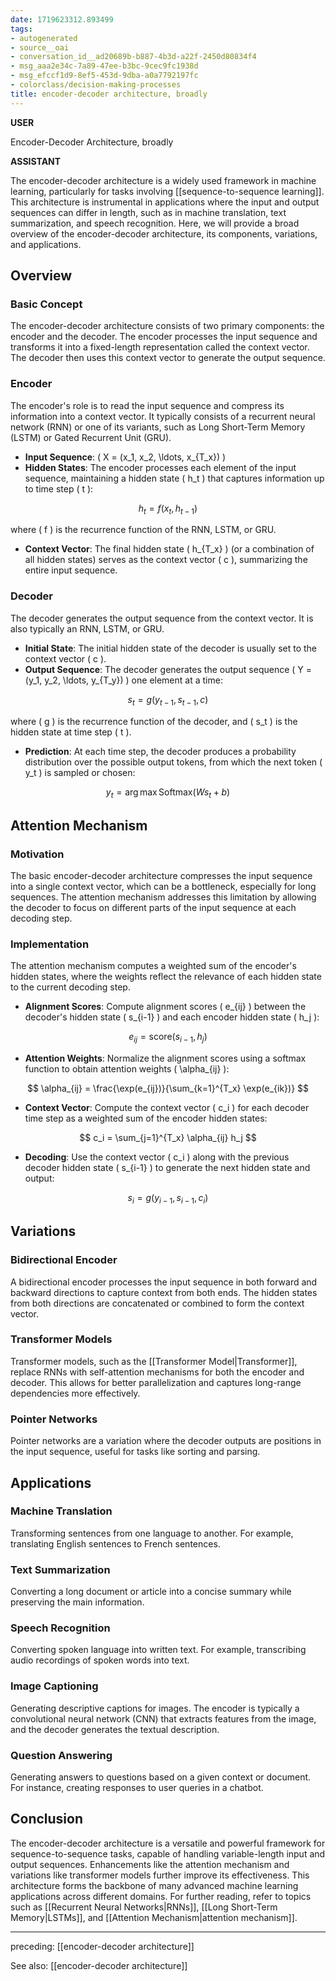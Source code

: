 ```yaml
---
date: 1719623312.893499
tags:
- autogenerated
- source__oai
- conversation_id__ad20689b-b887-4b3d-a22f-2450d80834f4
- msg_aaa2e34c-7a89-47ee-b3bc-9cec9fc1938d
- msg_efccf1d9-8ef5-453d-9dba-a0a7792197fc
- colorclass/decision-making-processes
title: encoder-decoder architecture, broadly
---
```


**USER**

Encoder-Decoder Architecture, broadly


**ASSISTANT**

The encoder-decoder architecture is a widely used framework in machine learning, particularly for tasks involving [[sequence-to-sequence learning]]. This architecture is instrumental in applications where the input and output sequences can differ in length, such as in machine translation, text summarization, and speech recognition. Here, we will provide a broad overview of the encoder-decoder architecture, its components, variations, and applications.

## Overview

### Basic Concept
The encoder-decoder architecture consists of two primary components: the encoder and the decoder. The encoder processes the input sequence and transforms it into a fixed-length representation called the context vector. The decoder then uses this context vector to generate the output sequence.

### Encoder
The encoder's role is to read the input sequence and compress its information into a context vector. It typically consists of a recurrent neural network (RNN) or one of its variants, such as Long Short-Term Memory (LSTM) or Gated Recurrent Unit (GRU).

- **Input Sequence**: \( X = (x_1, x_2, \ldots, x_{T_x}) \)
- **Hidden States**: The encoder processes each element of the input sequence, maintaining a hidden state \( h_t \) that captures information up to time step \( t \):

$$
h_t = f(x_t, h_{t-1})
$$

where \( f \) is the recurrence function of the RNN, LSTM, or GRU.

- **Context Vector**: The final hidden state \( h_{T_x} \) (or a combination of all hidden states) serves as the context vector \( c \), summarizing the entire input sequence.

### Decoder
The decoder generates the output sequence from the context vector. It is also typically an RNN, LSTM, or GRU.

- **Initial State**: The initial hidden state of the decoder is usually set to the context vector \( c \).
- **Output Sequence**: The decoder generates the output sequence \( Y = (y_1, y_2, \ldots, y_{T_y}) \) one element at a time:

$$
s_t = g(y_{t-1}, s_{t-1}, c)
$$

where \( g \) is the recurrence function of the decoder, and \( s_t \) is the hidden state at time step \( t \).

- **Prediction**: At each time step, the decoder produces a probability distribution over the possible output tokens, from which the next token \( y_t \) is sampled or chosen:

$$
y_t = \arg\max \text{Softmax}(W s_t + b)
$$

## Attention Mechanism

### Motivation
The basic encoder-decoder architecture compresses the input sequence into a single context vector, which can be a bottleneck, especially for long sequences. The attention mechanism addresses this limitation by allowing the decoder to focus on different parts of the input sequence at each decoding step.

### Implementation
The attention mechanism computes a weighted sum of the encoder's hidden states, where the weights reflect the relevance of each hidden state to the current decoding step.

- **Alignment Scores**: Compute alignment scores \( e_{ij} \) between the decoder's hidden state \( s_{i-1} \) and each encoder hidden state \( h_j \):

$$
e_{ij} = \text{score}(s_{i-1}, h_j)
$$

- **Attention Weights**: Normalize the alignment scores using a softmax function to obtain attention weights \( \alpha_{ij} \):

$$
\alpha_{ij} = \frac{\exp(e_{ij})}{\sum_{k=1}^{T_x} \exp(e_{ik})}
$$

- **Context Vector**: Compute the context vector \( c_i \) for each decoder time step as a weighted sum of the encoder hidden states:

$$
c_i = \sum_{j=1}^{T_x} \alpha_{ij} h_j
$$

- **Decoding**: Use the context vector \( c_i \) along with the previous decoder hidden state \( s_{i-1} \) to generate the next hidden state and output:

$$
s_i = g(y_{i-1}, s_{i-1}, c_i)
$$

## Variations

### Bidirectional Encoder
A bidirectional encoder processes the input sequence in both forward and backward directions to capture context from both ends. The hidden states from both directions are concatenated or combined to form the context vector.

### Transformer Models
Transformer models, such as the [[Transformer Model|Transformer]], replace RNNs with self-attention mechanisms for both the encoder and decoder. This allows for better parallelization and captures long-range dependencies more effectively.

### Pointer Networks
Pointer networks are a variation where the decoder outputs are positions in the input sequence, useful for tasks like sorting and parsing.

## Applications

### Machine Translation
Transforming sentences from one language to another. For example, translating English sentences to French sentences.

### Text Summarization
Converting a long document or article into a concise summary while preserving the main information.

### Speech Recognition
Converting spoken language into written text. For example, transcribing audio recordings of spoken words into text.

### Image Captioning
Generating descriptive captions for images. The encoder is typically a convolutional neural network (CNN) that extracts features from the image, and the decoder generates the textual description.

### Question Answering
Generating answers to questions based on a given context or document. For instance, creating responses to user queries in a chatbot.

## Conclusion
The encoder-decoder architecture is a versatile and powerful framework for sequence-to-sequence tasks, capable of handling variable-length input and output sequences. Enhancements like the attention mechanism and variations like transformer models further improve its effectiveness. This architecture forms the backbone of many advanced machine learning applications across different domains. For further reading, refer to topics such as [[Recurrent Neural Networks|RNNs]], [[Long Short-Term Memory|LSTMs]], and [[Attention Mechanism|attention mechanism]].


---

preceding: [[encoder-decoder architecture]]

See also: [[encoder-decoder architecture]]